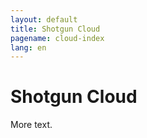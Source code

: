 ```yaml
---
layout: default
title: Shotgun Cloud
pagename: cloud-index
lang: en
---
```


# Shotgun Cloud

More text.